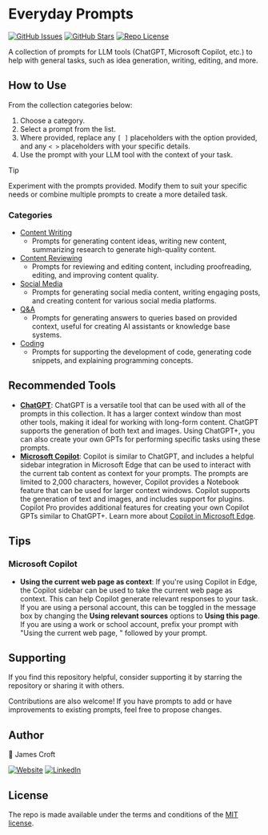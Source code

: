 # Everyday Prompts

[![GitHub Issues][badge_issues]][link_issues]
[![GitHub Stars][badge_repo_stars]][link_repo]
[![Repo License][badge_license]][link_repo]

A collection of prompts for LLM tools (ChatGPT, Microsoft Copilot, etc.) to help with general tasks, such as idea generation, writing, editing, and more.

## How to Use

From the collection categories below:

1. Choose a category.
2. Select a prompt from the list.
3. Where provided, replace any `[ ]` placeholders with the option provided, and any `< >` placeholders with your specific details.
4. Use the prompt with your LLM tool with the context of your task.

> [!TIP]
> Experiment with the prompts provided. Modify them to suit your specific needs or combine multiple prompts to create a more detailed task.

### Categories

- [Content Writing](Content-Writing.md)
  - Prompts for generating content ideas, writing new content, summarizing research to generate high-quality content.
- [Content Reviewing](Content-Reviewing.md)
  - Prompts for reviewing and editing content, including proofreading, editing, and improving content quality.
- [Social Media](Social-Media.md)
  - Prompts for generating social media content, writing engaging posts, and creating content for various social media platforms.
- [Q&A](QnA.md)
  - Prompts for generating answers to queries based on provided context, useful for creating AI assistants or knowledge base systems.
- [Coding](Coding.md)
  - Prompts for supporting the development of code, generating code snippets, and explaining programming concepts.

## Recommended Tools

- [**ChatGPT**](https://chat.openai.com/): ChatGPT is a versatile tool that can be used with all of the prompts in this collection. It has a larger context window than most other tools, making it ideal for working with long-form content. ChatGPT supports the generation of both text and images. Using ChatGPT+, you can also create your own GPTs for performing specific tasks using these prompts.
- [**Microsoft Copilot**](https://copilot.microsoft.com/): Copilot is similar to ChatGPT, and includes a helpful sidebar integration in Microsoft Edge that can be used to interact with the current tab content as context for your prompts. The prompts are limited to 2,000 characters, however, Copilot provides a Notebook feature that can be used for larger context windows. Copilot supports the generation of text and images, and includes support for plugins. Copilot Pro provides additional features for creating your own Copilot GPTs similar to ChatGPT+. Learn more about [Copilot in Microsoft Edge](https://learn.microsoft.com/en-us/copilot/edge).

## Tips

### Microsoft Copilot

- **Using the current web page as context**: If you're using Copilot in Edge, the Copilot sidebar can be used to take the current web page as context. This can help Copilot generate relevant responses to your task. If you are using a personal account, this can be toggled in the message box by changing the **Using relevant sources** options to **Using this page**. If you are using a work or school account, prefix your prompt with "Using the current web page, " followed by your prompt.

## Supporting

If you find this repository helpful, consider supporting it by starring the repository or sharing it with others.

Contributions are also welcome! If you have prompts to add or have improvements to existing prompts, feel free to propose changes.

## Author

👤 James Croft

[![Website][badge_blog]][link_blog]
[![LinkedIn][badge_linkedin]][link_linkedin]

## License

The repo is made available under the terms and conditions of the [MIT license](LICENSE).

[badge_blog]: https://img.shields.io/badge/blog-jamesmcroft.co.uk-blue?style=for-the-badge
[badge_linkedin]: https://img.shields.io/badge/LinkedIn-jmcroft-blue?style=for-the-badge&logo=linkedin
[badge_license]: https://img.shields.io/github/license/jamesmcroft/everyday-prompts?style=for-the-badge
[badge_issues]: https://img.shields.io/github/issues/jamesmcroft/everyday-prompts?style=for-the-badge
[badge_repo_stars]: https://img.shields.io/github/stars/jamesmcroft/everyday-prompts?logo=github&style=for-the-badge
[link_blog]: https://www.jamescroft.co.uk/
[link_linkedin]: https://www.linkedin.com/in/jmcroft
[link_issues]: https://github.com/jamesmcroft/everyday-prompts/issues
[link_repo]: https://github.com/jamesmcroft/everyday-prompts
